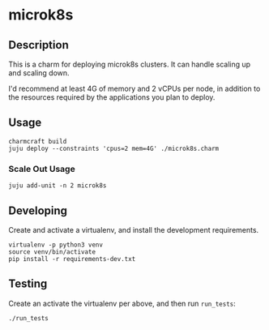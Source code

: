 # microk8s

## Description

This is a charm for deploying microk8s clusters.  It can handle
scaling up and scaling down.

I'd recommend at least 4G of memory and 2 vCPUs per node, in addition
to the resources required by the applications you plan to deploy.

## Usage

    charmcraft build
    juju deploy --constraints 'cpus=2 mem=4G' ./microk8s.charm

### Scale Out Usage

    juju add-unit -n 2 microk8s

## Developing

Create and activate a virtualenv, and install the development requirements.

    virtualenv -p python3 venv
    source venv/bin/activate
    pip install -r requirements-dev.txt

## Testing

Create an activate the virtualenv per above, and then run `run_tests`:

    ./run_tests
